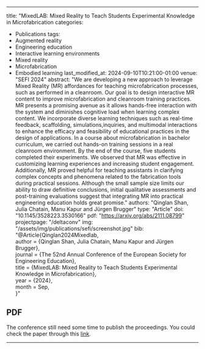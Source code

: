 
---
title: "MixedLAB: Mixed Reality to Teach Students Experimental Knowledge in Microfabrication
categories:
  - Publications
tags:
  - Augmented reality
  - Engineering education
  - Interactive learning environments
  - Mixed reality
  - Microfabrication
  - Embodied learning
last_modified_at: 2024-09-10T10:21:00-01:00
venue: "SEFI 2024"
abstract: "We are developing a new approach to leverage Mixed Reality (MR) affordances for teaching microfabrication processes, such as performed in a cleanroom. Our goal is to design interactive MR content to improve microfabrication and cleanroom training practices. MR presents a promising avenue as it allows hands-free interaction with the system and diminishes cognitive load when learning complex content. We incorporate diverse learning techniques such as real-time feedback, scaffolding, simulations,inquiries, and multimodal interactions to enhance the efficacy and feasibility of educational practices in the design of applications. In a course about microfabrication in bachelor curriculum, we carried out hands-on training sessions in a real cleanroom environment. By the end of the course, five students completed their experiments. We observed that MR was effective in customizing learning experiences and increasing student engagement. Additionally, MR proved helpful for teaching assistants in clarifying complex concepts and phenomena related to the fabrication tools during practical sessions. Although the small sample size limits our ability to draw definitive conclusions, initial qualitative assessments and post-training evaluations suggest that integrating MR into practical engineering education holds great promise."
authors: "Qinglan Shan, Julia Chatain, Manu Kapur and Jürgen Brugger"
type: "Article"
doi: "10.1145/3528223.3530166"
pdf: "https://arxiv.org/abs/2111.08799"
projectpage: "/deltaconv"
img: "/assets/img/publications/sefi/screenshot.jpg"
bib: "@Article{Qinglan2024Mixedlab,<br />
  author    = {Qinglan Shan, Julia Chatain, Manu Kapur and Jürgen Brugger},<br />
  journal   = {The 52nd Annual Conference of the European Society for Engineering Education},<br />
  title     = {MixedLAB: Mixed Reality to Teach Students Experimental Knowledge in Microfabrication},<br />
  year      = {2024},<br />
  month     = Sep,<br />
}"

## PDF
The conference still need some time to publish the proceedings. You could check the paper through this [link](https://www.conftool.net/sefi2024/index.php?page=browseSessions&print=export&ismobile=false&form_session=577&mode=table&presentations=show). 

---